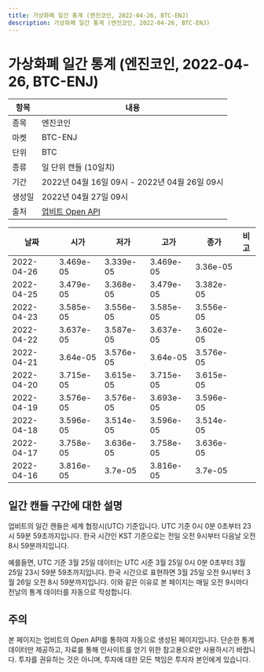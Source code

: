 ```yaml
---
title: 가상화폐 일간 통계 (엔진코인, 2022-04-26, BTC-ENJ)
description: 가상화폐 일간 통계 (엔진코인, 2022-04-26, BTC-ENJ)
---
```



가상화폐 일간 통계 (엔진코인, 2022-04-26, BTC-ENJ)
===

|항목|내용|
|--|--|
|종목|엔진코인|
|마켓|BTC-ENJ|
|단위|BTC|
|종류|일 단위 캔들 (10일치)|
|기간|2022년 04월 16일 09시 - 2022년 04월 26일 09시|
|생성일|2022년 04월 27일 09시|
|출처|[업비트 Open API](https://docs.upbit.com)|


|날짜|시가|저가|고가|종가|비고|
|--|--|--|--|--|--|
|2022-04-26|3.469e-05|3.339e-05|3.469e-05|3.36e-05|    |
|2022-04-25|3.479e-05|3.368e-05|3.479e-05|3.382e-05|    |
|2022-04-23|3.585e-05|3.556e-05|3.585e-05|3.556e-05|    |
|2022-04-22|3.637e-05|3.587e-05|3.637e-05|3.602e-05|    |
|2022-04-21|3.64e-05|3.576e-05|3.64e-05|3.576e-05|    |
|2022-04-20|3.715e-05|3.615e-05|3.715e-05|3.615e-05|    |
|2022-04-19|3.576e-05|3.576e-05|3.693e-05|3.596e-05|    |
|2022-04-18|3.596e-05|3.514e-05|3.596e-05|3.514e-05|    |
|2022-04-17|3.758e-05|3.636e-05|3.758e-05|3.636e-05|    |
|2022-04-16|3.816e-05|3.7e-05|3.816e-05|3.7e-05|    |


일간 캔들 구간에 대한 설명
---


업비트의 일간 캔들은 세계 협정시(UTC) 기준입니다. 
UTC 기준 0시 0분 0초부터 23시 59분 59초까지입니다. 
한국 시간인 KST 기준으로는 전일 오전 9시부터 다음날 오전 8시 59분까지입니다. 


예를들면, UTC 기준 3월 25일 데이터는 UTC 시준 3월 25일 0시 0분 0초부터 3월 25일 23시 59분 59초까지입니다. 
한국 시간으로 표현하면 3월 25일 오전 9시부터 3월 26일 오전 8시 59분까지입니다. 
이와 같은 이유로 본 페이지는 매일 오전 9시마다 전날의 통계 데이터를 자동으로 작성합니다. 


주의
---


본 페이지는 업비트의 Open API를 통하여 자동으로 생성된 페이지입니다. 
단순한 통계 데이터만 제공하고, 자료를 통해 인사이트를 얻기 위한 참고용으로만 사용하시기 바랍니다. 
투자를 권유하는 것은 아니며, 투자에 대한 모든 책임은 투자자 본인에게 있습니다. 
